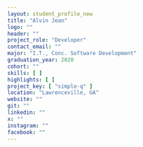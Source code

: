 ```yaml
---
layout: student_profile_new
title: "Alvin Jean"
logo: ""
header: ""
project_role: "Developer"
contact_email: ""
major: "I.T., Conc. Software Development"
graduation_year: 2020
cohort: ""
skills: [ ]
highlights: [ ]
project_key: [ "simple-q" ]
location: "Lawrenceville, GA"
website: ""
git: ""
linkedin: ""
x: ""
instagram: ""
facebook: ""
---
```

